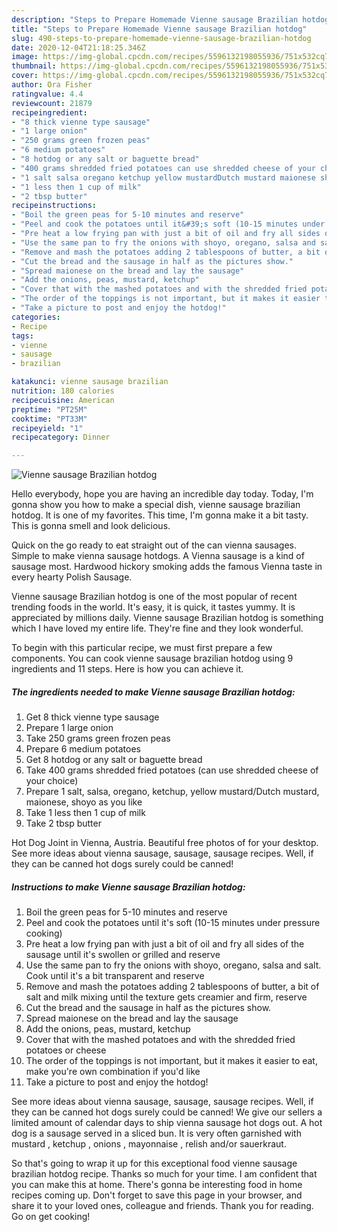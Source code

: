```yaml
---
description: "Steps to Prepare Homemade Vienne sausage Brazilian hotdog"
title: "Steps to Prepare Homemade Vienne sausage Brazilian hotdog"
slug: 490-steps-to-prepare-homemade-vienne-sausage-brazilian-hotdog
date: 2020-12-04T21:18:25.346Z
image: https://img-global.cpcdn.com/recipes/5596132198055936/751x532cq70/vienne-sausage-brazilian-hotdog-recipe-main-photo.jpg
thumbnail: https://img-global.cpcdn.com/recipes/5596132198055936/751x532cq70/vienne-sausage-brazilian-hotdog-recipe-main-photo.jpg
cover: https://img-global.cpcdn.com/recipes/5596132198055936/751x532cq70/vienne-sausage-brazilian-hotdog-recipe-main-photo.jpg
author: Ora Fisher
ratingvalue: 4.4
reviewcount: 21879
recipeingredient:
- "8 thick vienne type sausage"
- "1 large onion"
- "250 grams green frozen peas"
- "6 medium potatoes"
- "8 hotdog or any salt or baguette bread"
- "400 grams shredded fried potatoes can use shredded cheese of your choice"
- "1 salt salsa oregano ketchup yellow mustardDutch mustard maionese shoyo as you like"
- "1 less then 1 cup of milk"
- "2 tbsp butter"
recipeinstructions:
- "Boil the green peas for 5-10 minutes and reserve"
- "Peel and cook the potatoes until it&#39;s soft (10-15 minutes under pressure cooking)"
- "Pre heat a low frying pan with just a bit of oil and fry all sides of the sausage until it&#39;s swollen or grilled and reserve"
- "Use the same pan to fry the onions with shoyo, oregano, salsa and salt. Cook until it&#39;s a bit transparent and reserve"
- "Remove and mash the potatoes adding 2 tablespoons of butter, a bit of salt and milk mixing until the texture gets creamier and firm, reserve"
- "Cut the bread and the sausage in half as the pictures show."
- "Spread maionese on the bread and lay the sausage"
- "Add the onions, peas, mustard, ketchup"
- "Cover that with the mashed potatoes and with the shredded fried potatoes or cheese"
- "The order of the toppings is not important, but it makes it easier to eat, make you&#39;re own combination if you&#39;d like"
- "Take a picture to post and enjoy the hotdog!"
categories:
- Recipe
tags:
- vienne
- sausage
- brazilian

katakunci: vienne sausage brazilian 
nutrition: 180 calories
recipecuisine: American
preptime: "PT25M"
cooktime: "PT33M"
recipeyield: "1"
recipecategory: Dinner

---
```



![Vienne sausage Brazilian hotdog](https://img-global.cpcdn.com/recipes/5596132198055936/751x532cq70/vienne-sausage-brazilian-hotdog-recipe-main-photo.jpg)

Hello everybody, hope you are having an incredible day today. Today, I'm gonna show you how to make a special dish, vienne sausage brazilian hotdog. It is one of my favorites. This time, I'm gonna make it a bit tasty. This is gonna smell and look delicious.

Quick on the go ready to eat straight out of the can vienna sausages. Simple to make vienna sausage hotdogs. A Vienna sausage is a kind of sausage most. Hardwood hickory smoking adds the famous Vienna taste in every hearty Polish Sausage.

Vienne sausage Brazilian hotdog is one of the most popular of recent trending foods in the world. It's easy, it is quick, it tastes yummy. It is appreciated by millions daily. Vienne sausage Brazilian hotdog is something which I have loved my entire life. They're fine and they look wonderful.


To begin with this particular recipe, we must first prepare a few components. You can cook vienne sausage brazilian hotdog using 9 ingredients and 11 steps. Here is how you can achieve it.

<!--inarticleads1-->

##### The ingredients needed to make Vienne sausage Brazilian hotdog:

1. Get 8 thick vienne type sausage
1. Prepare 1 large onion
1. Take 250 grams green frozen peas
1. Prepare 6 medium potatoes
1. Get 8 hotdog or any salt or baguette bread
1. Take 400 grams shredded fried potatoes (can use shredded cheese of your choice)
1. Prepare 1 salt, salsa, oregano, ketchup, yellow mustard/Dutch mustard, maionese, shoyo as you like
1. Take 1 less then 1 cup of milk
1. Take 2 tbsp butter


Hot Dog Joint in Vienna, Austria. Beautiful free photos of for your desktop. See more ideas about vienna sausage, sausage, sausage recipes. Well, if they can be canned hot dogs surely could be canned! 

<!--inarticleads2-->

##### Instructions to make Vienne sausage Brazilian hotdog:

1. Boil the green peas for 5-10 minutes and reserve
1. Peel and cook the potatoes until it&#39;s soft (10-15 minutes under pressure cooking)
1. Pre heat a low frying pan with just a bit of oil and fry all sides of the sausage until it&#39;s swollen or grilled and reserve
1. Use the same pan to fry the onions with shoyo, oregano, salsa and salt. Cook until it&#39;s a bit transparent and reserve
1. Remove and mash the potatoes adding 2 tablespoons of butter, a bit of salt and milk mixing until the texture gets creamier and firm, reserve
1. Cut the bread and the sausage in half as the pictures show.
1. Spread maionese on the bread and lay the sausage
1. Add the onions, peas, mustard, ketchup
1. Cover that with the mashed potatoes and with the shredded fried potatoes or cheese
1. The order of the toppings is not important, but it makes it easier to eat, make you&#39;re own combination if you&#39;d like
1. Take a picture to post and enjoy the hotdog!


See more ideas about vienna sausage, sausage, sausage recipes. Well, if they can be canned hot dogs surely could be canned! We give our sellers a limited amount of calendar days to ship vienna sausage hot dogs out. A hot dog is a sausage served in a sliced bun. It is very often garnished with mustard , ketchup , onions , mayonnaise , relish and/or sauerkraut. 

So that's going to wrap it up for this exceptional food vienne sausage brazilian hotdog recipe. Thanks so much for your time. I am confident that you can make this at home. There's gonna be interesting food in home recipes coming up. Don't forget to save this page in your browser, and share it to your loved ones, colleague and friends. Thank you for reading. Go on get cooking!
